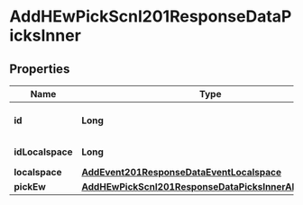 

# AddHEwPickScnl201ResponseDataPicksInner


## Properties

| Name | Type | Description | Notes |
|------------ | ------------- | ------------- | -------------|
|**id** | **Long** | Unique incremental id | bigint(20) |  [optional] |
|**idLocalspace** | **Long** | Localspace Id | bigint(19) |  [optional] |
|**localspace** | [**AddEvent201ResponseDataEventLocalspace**](AddEvent201ResponseDataEventLocalspace.md) |  |  [optional] |
|**pickEw** | [**AddHEwPickScnl201ResponseDataPicksInnerAllOfPickEw**](AddHEwPickScnl201ResponseDataPicksInnerAllOfPickEw.md) |  |  [optional] |



